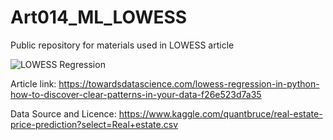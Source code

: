 # Art014_ML_LOWESS
Public repository for materials used in LOWESS article

![LOWESS Regression](https://user-images.githubusercontent.com/24861699/153736028-285153f4-a9cc-44c2-8ef1-ef381d9c3925.gif)

Article link: https://towardsdatascience.com/lowess-regression-in-python-how-to-discover-clear-patterns-in-your-data-f26e523d7a35

Data Source and Licence: https://www.kaggle.com/quantbruce/real-estate-price-prediction?select=Real+estate.csv

